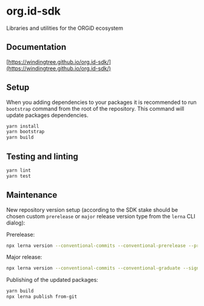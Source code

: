 # org.id-sdk
Libraries and utilities for the ORGiD ecosystem

## Documentation

[https://windingtree.github.io/org.id-sdk/](https://windingtree.github.io/org.id-sdk/)

## Setup

When you adding dependencies to your packages it is recommended to run `bootstrap` command from the root of the repository. This command will update packages dependencies.

```bash
yarn install
yarn bootstrap
yarn build
```

## Testing and linting

```bash
yarn lint
yarn test
```

## Maintenance

New repository version setup (according to the SDK stake should be chosen custom `prerelease` or `major` release version type from the `lerna` CLI dialog):

Prerelease:

```bash
npx lerna version --conventional-commits --conventional-prerelease --preid beta --sign-git-commit --sign-git-tag --yes
```

Major release:

```bash
npx lerna version --conventional-commits --conventional-graduate --sign-git-commit --sign-git-tag --yes
```

Publishing of the updated packages:

```bash
yarn build
npx lerna publish from-git
```

